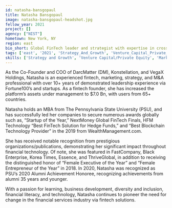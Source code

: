 ```yaml
---
id: natasha-bansgopaul
title: Natasha Bansgopaul
image: natasha-bansgopaul-headshot.jpg
fellow_year: 2021
project: []
agency: ["NIST"]
hometown: New York, NY
region: east
bio_short: Global FinTech leader and strategist with expertise in cross functional management, communication, and business development.
tags: ['east', '2021', 'Strategy_And_Growth', 'Venture_Capital_Private_Equity', 'Marketing_And_Communications']
skills: ['Strategy and Growth', 'Venture Capital/Private Equity', 'Marketing and Communications']
---
```

As the Co-Founder and COO of DarcMatter (DM), Konstellation, and VegaX Holdings, Natasha is an experienced fintech, marketing, strategy, and M&A professional with over 10+ years of demonstrated leadership experience via Fortune100’s and startups.  As a fintech founder, she has increased the platform’s assets under management to $7.0 Bn, with users from 65+ countries.

Natasha holds an MBA from The Pennsylvania State University (PSU), and has successfully led her companies to secure numerous awards globally such as, “Startup of the Year,” NextMoney Global FinTech Finals, HFM Technology “Best FinTech Solution for Hedge Funds,” and “Best Blockchain Technology Provider” in the 2019 from WealthManagement.com.

She has received notable recognition from prestigious organizations/publications, demonstrating her significant impact throughout financial technology. Of note, she was featured in FastCompany, Black Enterprise, Korea Times, Essence, and ThriveGlobal, in addition to receiving the distinguished honor of “Female Executive of the Year” and “Female Entrepreneur of the Year” in 2018. In 2020, Natasha was recognized as PSU’s 2020 Alumni Achievement Honoree, recognizing achievements from alumni 35 years and younger.

With a passion for learning, business development, diversity and inclusion, financial literacy, and technology, Natasha continues to pioneer the need for change in the financial services industry via fintech solutions.

